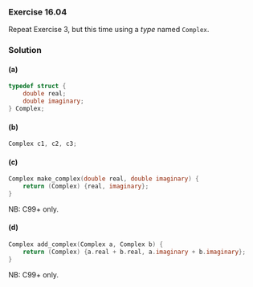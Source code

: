 ### Exercise 16.04

Repeat Exercise 3, but this time using a *type* named `Complex`.

### Solution

#### (a)

```c
typedef struct {
    double real;
    double imaginary;
} Complex;
```

#### (b)

```c
Complex c1, c2, c3;
```

#### (c)

```c
Complex make_complex(double real, double imaginary) {
    return (Complex) {real, imaginary};
}
```

NB: C99+ only.

#### (d)

```c
Complex add_complex(Complex a, Complex b) {
    return (Complex) {a.real + b.real, a.imaginary + b.imaginary};
}
```

NB: C99+ only.
